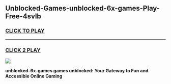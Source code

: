 
## Unblocked-Games-unblocked-6x-games-Play-Free-4svlb
<h3>
<a href="https://premium76.site?title=unblocked-6x-games&ref=19M">CLICK TO PLAY</a></h3>
<hr>

<h3>
<a href="https://premium76.site?title=unblocked-6x-games&ref=19M">CLICK 2 PLAY</a>
  
</h3>

<a href="https://premium76.site?title=unblocked-6x-games&ref=19M"><img src="https://clearcache.store/games.png"></a>


**unblocked-6x-games games unblocked: Your Gateway to Fun and Accessible Online Gaming**
